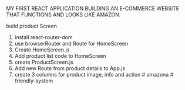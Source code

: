 MY FIRST REACT APPLICATION 
BUILDING AN E-COMMERCE WEBSITE THAT FUNCTIONS AND LOOKS LIKE AMAZON.

build product Screen
1. install react-router-dom
2. use browserRouter and Route for HomeScreen
3. Create HomeScreen.js
4. Add product list code to HomeScreen
5. create ProductScreen.js
6. Add new Route from product details to App.js
7. create 3 columns for product image, info and action
#   a m a z o n a  
 #   f r i e n d l y - s y s t e m  
 